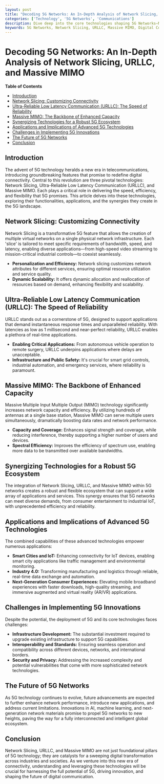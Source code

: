 ```yaml
---
layout: post
title: "Decoding 5G Networks: An In-Depth Analysis of Network Slicing, URLLC, and Massive MIMO"
categories: ['Technology', '5G Networks', 'Communications']
description: Dive deep into the core technologies shaping 5G Networks—Network Slicing, Ultra-Reliable Low Latency Communication (URLLC), and Massive MIMO. Explore their roles, applications, and the transformative impact they bring to digital connectivity and services.
keywords: 5G Networks, Network Slicing, URLLC, Massive MIMO, Digital Connectivity
---
```


# Decoding 5G Networks: An In-Depth Analysis of Network Slicing, URLLC, and Massive MIMO

**Table of Contents**

- [Introduction](#introduction)
- [Network Slicing: Customizing Connectivity](#network-slicing-customizing-connectivity)
- [Ultra-Reliable Low Latency Communication (URLLC): The Speed of Reliability](#ultra-reliable-low-latency-communication-urlLC-the-speed-of-reliability)
- [Massive MIMO: The Backbone of Enhanced Capacity](#massive-mimo-the-backbone-of-enhanced-capacity)
- [Synergizing Technologies for a Robust 5G Ecosystem](#synergizing-technologies-for-a-robust-5g-ecosystem)
- [Applications and Implications of Advanced 5G Technologies](#applications-and-implications-of-advanced-5g-technologies)
- [Challenges in Implementing 5G Innovations](#challenges-in-implementing-5g-innovations)
- [The Future of 5G Networks](#the-future-of-5g-networks)
- [Conclusion](#conclusion)

## Introduction

The advent of 5G technology heralds a new era in telecommunications, introducing groundbreaking features that promise to redefine digital connectivity. Central to this revolution are three pivotal technologies: Network Slicing, Ultra-Reliable Low Latency Communication (URLLC), and Massive MIMO. Each plays a critical role in delivering the speed, efficiency, and flexibility that 5G promises. This article delves into these technologies, exploring their functionalities, applications, and the synergies they create in the 5G landscape.

## Network Slicing: Customizing Connectivity

Network Slicing is a transformative 5G feature that allows the creation of multiple virtual networks on a single physical network infrastructure. Each 'slice' is tailored to meet specific requirements of bandwidth, speed, and latency, enabling diverse applications—from high-speed video streaming to mission-critical industrial controls—to coexist seamlessly.

- **Personalization and Efficiency:** Network slicing customizes network attributes for different services, ensuring optimal resource utilization and service quality.
- **Dynamic Scalability:** It offers dynamic allocation and reallocation of resources based on demand, enhancing flexibility and scalability.

## Ultra-Reliable Low Latency Communication (URLLC): The Speed of Reliability

URLLC stands out as a cornerstone of 5G, designed to support applications that demand instantaneous response times and unparalleled reliability. With latencies as low as 1 millisecond and near-perfect reliability, URLLC enables a plethora of real-time applications.

- **Enabling Critical Applications:** From autonomous vehicle operation to remote surgery, URLLC underpins applications where delays are unacceptable.
- **Infrastructure and Public Safety:** It's crucial for smart grid controls, industrial automation, and emergency services, where reliability is paramount.

## Massive MIMO: The Backbone of Enhanced Capacity

Massive Multiple Input Multiple Output (MIMO) technology significantly increases network capacity and efficiency. By utilizing hundreds of antennas at a single base station, Massive MIMO can serve multiple users simultaneously, dramatically boosting data rates and network performance.

- **Capacity and Coverage:** Enhances signal strength and coverage, while reducing interference, thereby supporting a higher number of users and devices.
- **Spectral Efficiency:** Improves the efficiency of spectrum use, enabling more data to be transmitted over available bandwidths.

## Synergizing Technologies for a Robust 5G Ecosystem

The integration of Network Slicing, URLLC, and Massive MIMO within 5G networks creates a robust and flexible ecosystem that can support a wide array of applications and services. This synergy ensures that 5G networks can meet diverse demands, from consumer entertainment to industrial IoT, with unprecedented efficiency and reliability.

## Applications and Implications of Advanced 5G Technologies

The combined capabilities of these advanced technologies empower numerous applications:

- **Smart Cities and IoT:** Enhancing connectivity for IoT devices, enabling smart city applications like traffic management and environmental monitoring.
- **Industry 4.0:** Transforming manufacturing and logistics through reliable, real-time data exchange and automation.
- **Next-Generation Consumer Experiences:** Elevating mobile broadband experiences with faster downloads, high-quality streaming, and immersive augmented and virtual reality (AR/VR) applications.

## Challenges in Implementing 5G Innovations

Despite the potential, the deployment of 5G and its core technologies faces challenges:

- **Infrastructure Development:** The substantial investment required to upgrade existing infrastructure to support 5G capabilities.
- **Interoperability and Standards:** Ensuring seamless operation and compatibility across different devices, networks, and international borders.
- **Security and Privacy:** Addressing the increased complexity and potential vulnerabilities that come with more sophisticated network technologies.

## The Future of 5G Networks

As 5G technology continues to evolve, future advancements are expected to further enhance network performance, introduce new applications, and address current limitations. Innovations in AI, machine learning, and next-generation network materials promise to propel 5G networks to new heights, paving the way for a fully interconnected and intelligent global ecosystem.

## Conclusion

Network Slicing, URLLC, and Massive MIMO are not just foundational pillars of 5G technology; they are catalysts for a sweeping digital transformation across industries and societies. As we venture into this new era of connectivity, understanding and leveraging these technologies will be crucial for harnessing the full potential of 5G, driving innovation, and shaping the future of digital communication.

